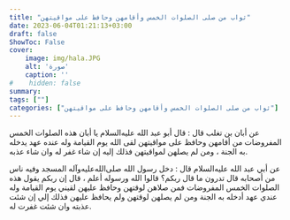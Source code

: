 ```yaml
---
title: "ثواب من صلى الصلوات الخمس وأقامهن وحافظ على مواقيتهن"
date: 2023-06-04T01:21:13+03:00
draft: false
ShowToc: False
cover:
    image: img/hala.JPG
    alt: 'صورة'
    caption: ''
#    hidden: false
summary: 
tags: [""]
categories: ["ثواب من صلى الصلوات الخمس وأقامهن وحافظ على مواقيتهن"]
---
```

عن
أبان بن تغلب قال : قال أبو عبد الله عليه‌السلام يا أبان هذه الصلوات الخمس
المفروضات من أقامهن وحافظ على مواقيتهن لقى الله يوم القيامة وله عنده
عهد يدخله به الجنة ، ومن لم يصلهن لمواقيتهن فذلك إليه إن شاء غفر له
وان شاء عذبه.

عن أبي عبد الله عليه‌السلام قال : دخل رسول الله صلى‌الله‌عليه‌وآله
المسجد وفيه ناس من أصحابه قال تدرون ما قال ربكم؟ قالوا الله ورسوله
أعلم ، قال إن ربكم يقول هذه الصلوات الخمس المفروضات فمن صلاهن
لوقتهن وحافظ عليهن لقيني يوم القيامة وله عندي عهد أدخله به الجنة
ومن لم يصلهن لوقتهن ولم يحافظ عليهن فذلك إلي إن شئت عذبته وان
شئت غفرت له.


